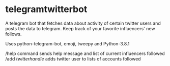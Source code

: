 # telegramtwitterbot
A telegram bot that fetches data about activity of certain twitter users and posts the data to telegram. Keep track of your favorite influencers' new follows. 

Uses python-telegram-bot, emoji, tweepy and Python-3.8.1

/help command sends help message and list of current influencers followed
/add *twitterhandle* adds twitter user to lists of accounts followed